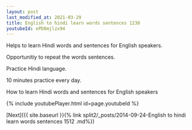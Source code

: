 ```yaml
---
layout: post
last_modified_at: 2021-03-29
title: English to hindi learn words sentences 1238 
youtubeId: ePD8mjlzx94
---
```

 
 
Helps to learn Hindi words and sentences for English speakers.

Opportunitiy to repeat the words sentences. 

Practice Hindi language. 
 
10 minutes practice every day. 
 
How to learn Hindi words and sentences for English speakers 
 
{% include youtubePlayer.html id=page.youtubeId %}
 
 
[Next]({{ site.baseurl }}{% link  split2/_posts/2014-09-24-English to hindi learn words sentences 1512 .md%})
 

